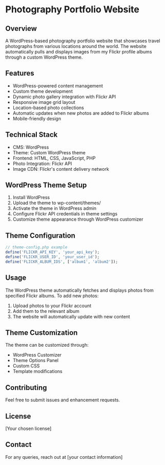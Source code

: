 
# Photography Portfolio Website

## Overview
A WordPress-based photography portfolio website that showcases travel photographs from various locations around the world. The website automatically pulls and displays images from my Flickr profile albums through a custom WordPress theme.

## Features
- WordPress-powered content management
- Custom theme development
- Dynamic photo gallery integration with Flickr API
- Responsive image grid layout
- Location-based photo collections
- Automatic updates when new photos are added to Flickr albums
- Mobile-friendly design

## Technical Stack
- CMS: WordPress
- Theme: Custom WordPress theme
- Frontend: HTML, CSS, JavaScript, PHP
- Photo Integration: Flickr API
- Image CDN: Flickr's content delivery network

## WordPress Theme Setup
1. Install WordPress
2. Upload the theme to wp-content/themes/
3. Activate the theme in WordPress admin
4. Configure Flickr API credentials in theme settings
5. Customize theme appearance through WordPress customizer

## Theme Configuration
```php
// theme-config.php example
define('FLICKR_API_KEY', 'your_api_key');
define('FLICKR_USER_ID', 'your_user_id');
define('FLICKR_ALBUM_IDS', ['album1', 'album2']);
```

## Usage
The WordPress theme automatically fetches and displays photos from specified Flickr albums. To add new photos:
1. Upload photos to your Flickr account
2. Add them to the relevant album
3. The website will automatically update with new content

## Theme Customization
The theme can be customized through:
- WordPress Customizer
- Theme Options Panel
- Custom CSS
- Template modifications

## Contributing
Feel free to submit issues and enhancement requests.

## License
[Your chosen license]

## Contact
For any queries, reach out at [your contact information]
